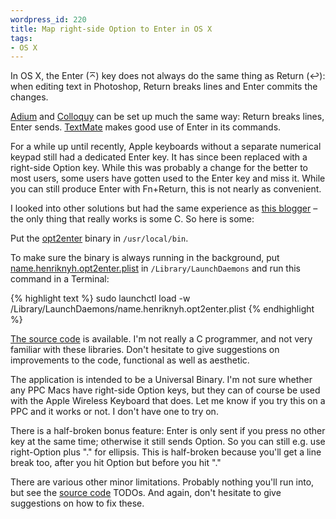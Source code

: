 ```yaml
--- 
wordpress_id: 220
title: Map right-side Option to Enter in OS X
tags: 
- OS X
---
```

In OS X, the Enter (⌅) key does not always do the same thing as Return (↩): when editing text in Photoshop, Return breaks lines and Enter commits the changes.

<a href="http://www.adiumx.com/">Adium</a> and <a href="http://colloquy.info/">Colloquy</a> can be set up much the same way: Return breaks lines, Enter sends. <a href="http://macromates.com">TextMate</a> makes good use of Enter in its commands.

For a while up until recently, Apple keyboards without a separate numerical keypad still had a dedicated Enter key. It has since been replaced with a right-side Option key. While this was probably a change for the better to most users, some users have gotten used to the Enter key and miss it. While you can still produce Enter with Fn+Return, this is not nearly as convenient.

I looked into other solutions but had the same experience as <a href="http://paddymullen.com/?p=18">this blogger</a> – the only thing that really works is some C. So here is some:

<!--more-->

Put the <a href="http://henrik.nyh.se/uploads/opt2enter">opt2enter</a> binary in <code>/usr/local/bin</code>.

To make sure the binary is always running in the background, put <a href="http://henrik.nyh.se/uploads/name.henriknyh.opt2enter.plist">name.henriknyh.opt2enter.plist</a> in <code>/Library/LaunchDaemons</code> and run this command in a Terminal:

{% highlight text %}
sudo launchctl load -w /Library/LaunchDaemons/name.henriknyh.opt2enter.plist
{% endhighlight %}

<a href="http://pastie.textmate.org/166276">The source code</a> is available. I'm not really a C programmer, and not very familiar with these libraries. Don't hesitate to give suggestions on improvements to the code, functional as well as aesthetic.

The application is intended to be a Universal Binary. I'm not sure whether any PPC Macs have right-side Option keys, but they can of course be used with the Apple Wireless Keyboard that does. Let me know if you try this on a PPC and it works or not. I don't have one to try on.

There is a half-broken bonus feature: Enter is only sent if you press no other key at the same time; otherwise it still sends Option. So you can still e.g. use right-Option plus "." for ellipsis. This is half-broken because you'll get a line break too, after you hit Option but before you hit "."

There are various other minor limitations. Probably nothing you'll run into, but see the <a href="http://pastie.textmate.org/166276">source code</a> TODOs. And again, don't hesitate to give suggestions on how to fix these.
